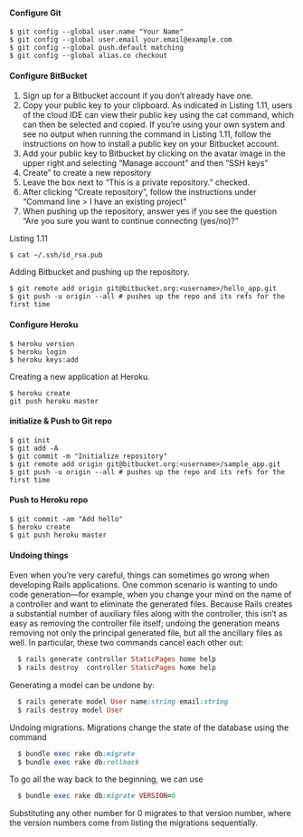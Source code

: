 #### Configure Git
```git
$ git config --global user.name "Your Name"
$ git config --global user.email your.email@example.com
$ git config --global push.default matching
$ git config --global alias.co checkout
```
#### Configure BitBucket
1. Sign up for a Bitbucket account if you don’t already have one.
2. Copy your public key to your clipboard. As indicated in Listing 1.11, users of the cloud IDE can view their public key using the cat command, which can then be selected and copied. If you’re using your own system and see no output when running the command in Listing 1.11, follow the instructions on how to install a public key on your Bitbucket account.
3. Add your public key to Bitbucket by clicking on the avatar image in the upper right and selecting “Manage account” and then “SSH keys” 
4. Create” to create a new repository 
5. Leave the box next to “This is a private repository.” checked. 
6. After clicking “Create repository”, follow the instructions under “Command line > I have an existing project”
7. When pushing up the repository, answer yes if you see the question “Are you sure you want to continue connecting (yes/no)?”

Listing 1.11 
```git 
$ cat ~/.ssh/id_rsa.pub
```
Adding Bitbucket and pushing up the repository.
```git 
$ git remote add origin git@bitbucket.org:<username>/hello_app.git
$ git push -u origin --all # pushes up the repo and its refs for the first time
```

#### Configure Heroku
```git
$ heroku version
$ heroku login
$ heroku keys:add
```
Creating a new application at Heroku.
```
$ heroku create
git push heroku master
```

#### initialize  & Push to Git repo
```git
$ git init
$ git add -A
$ git commit -m "Initialize repository"
$ git remote add origin git@bitbucket.org:<username>/sample_app.git
$ git push -u origin --all # pushes up the repo and its refs for the first time
```
#### Push to Heroku repo
```git
$ git commit -am "Add hello"
$ heroku create
$ git push heroku master
```


#### Undoing things
Even when you’re very careful, things can sometimes go wrong when developing Rails applications. One common scenario is wanting to undo code generation—for example, when you change your mind on the name of a controller and want to eliminate the generated files. Because Rails creates a substantial number of auxiliary files along with the controller, this isn’t as easy as removing the controller file itself; undoing the generation means removing not only the principal generated file, but all the ancillary files as well.  In particular, these two commands cancel each other out:
```ruby
  $ rails generate controller StaticPages home help
  $ rails destroy  controller StaticPages home help
```

Generating a model can be undone by:
```ruby
  $ rails generate model User name:string email:string
  $ rails destroy model User

```



Undoing migrations. Migrations change the state of the database using the command
```ruby
  $ bundle exec rake db:migrate
  $ bundle exec rake db:rollback
```
To go all the way back to the beginning, we can use
```ruby
  $ bundle exec rake db:migrate VERSION=0
```
Substituting any other number for 0 migrates to that version number, where the version numbers come from listing the migrations sequentially.
